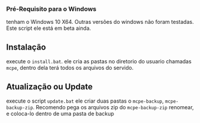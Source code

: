 ### Pré-Requisito para o Windows
 tenham o Windows 10 X64. Outras versões do windows não foram testadas.
 Este script ele está em beta ainda.

## Instalação 

 execute o <code>install.bat</code>.
 ele cria as pastas no diretorio do usuario chamadas <code>mcpe</code>, dentro dela terá todos os arquivos do servido.

## Atualização ou Update

 execute o script <code>update.bat</code>
  ele criar duas pastas o <code>mcpe-backup</code>, <code>mcpe-backup-zip</code>. Recomendo pega os arquivos zip do <code>mcpe-backup-zip</code> renomear, e coloca-lo dentro de uma pasta de backup